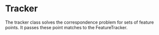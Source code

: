 # Tracker

The tracker class solves the correspondence problem for sets of feature points.
It passes these point matches to the FeatureTracker.
